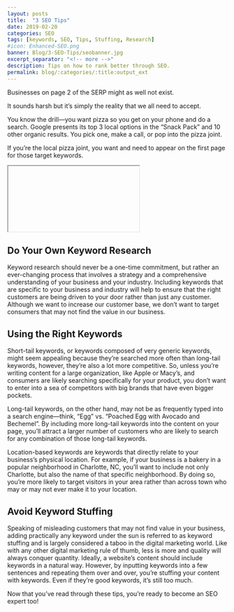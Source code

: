 ```yaml
---
layout: posts
title:  "3 SEO Tips"
date: 2019-02-20
categories: SEO
tags: [keywords, SEO, Tips, Stuffing, Research]
#icon: Enhanced-SEO.png
banner: Blog/3-SEO-Tips/seobanner.jpg
excerpt_separator: "<!-- more -->"
description: Tips on how to rank better through SEO.
permalink: blog/:categories/:title:output_ext
---
```


Businesses on page 2 of the SERP might as well not exist.

It sounds harsh but it’s simply the reality that we all need to accept.

You know the drill—you want pizza so you get on your phone and do a search. Google presents its top 3 local options in the “Snack Pack” and 10
other organic results. You pick one, make a call, or pop into the pizza joint.

If you’re the local pizza joint, you want and need to appear on the first page for those target keywords.

<!-- more -->

<div class="resp-container">
  <iframe <!--[if IE]allowtransparency="true" --> title="Wistia video player" allowFullscreen style="border:0;" style="overflow:hidden;" class="resp-iframe" name="wistia_embed" src="https://fast.wistia.net/embed/iframe/fwzcknx96p" ></iframe>
</div>

<h2>Do Your Own Keyword Research</h2>

Keyword research should never be a one-time commitment, but rather an ever-changing process that involves a strategy and a comprehensive understanding of your business and your industry. Including keywords that are specific to your business and industry will help to ensure that the right customers are being driven to your door rather than just any customer. Although we want to increase our customer base, we don’t want to target consumers that may not find the value in our business.

<h2>Using the Right Keywords</h2>

Short-tail keywords, or keywords composed of very generic keywords, might seem appealing because they’re searched more often than long-tail keywords, however, they’re also a lot more competitive. So, unless you’re writing content for a large organization, like Apple or Macy’s, and consumers are likely searching specifically for your product, you don’t want to enter into a sea of competitors with big brands that have even bigger pockets.

Long-tail keywords, on the other hand, may not be as frequently typed into a search engine—think, “Egg” vs. “Poached Egg with Avocado and Bechemel”. By including more long-tail keywords into the content on your page, you’ll attract a larger number of customers who are likely to search for any combination of those long-tail keywords.

Location-based keywords are keywords that directly relate to your business’s physical location. For example, if your business is a bakery in a popular neighborhood in Charlotte, NC, you’ll want to include not only Charlotte, but also the name of that specific neighborhood. By doing so, you’re more likely to target visitors in your area rather than across town who may or may not ever make it to your location.

<h2>Avoid Keyword Stuffing</h2>

Speaking of misleading customers that may not find value in your business, adding practically any keyword under the sun is referred to as keyword stuffing and is largely considered a taboo in the digital marketing world. Like with any other digital marketing rule of thumb, less is more and quality will always conquer quantity. Ideally, a website’s content should include keywords in a natural way. However, by inputting keywords into a few sentences and repeating them over and over, you’re stuffing your content with keywords. Even if they’re good keywords, it’s still too much.

Now that you’ve read through these tips, you’re ready to become an SEO expert too!
